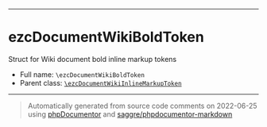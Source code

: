 ***

# ezcDocumentWikiBoldToken

Struct for Wiki document bold inline markup tokens

* Full name: `\ezcDocumentWikiBoldToken`
* Parent class: [`\ezcDocumentWikiInlineMarkupToken`](./ezcDocumentWikiInlineMarkupToken.md)

***
> Automatically generated from source code comments on 2022-06-25 using [phpDocumentor](http://www.phpdoc.org/) and [saggre/phpdocumentor-markdown](https://github.com/Saggre/phpDocumentor-markdown)
